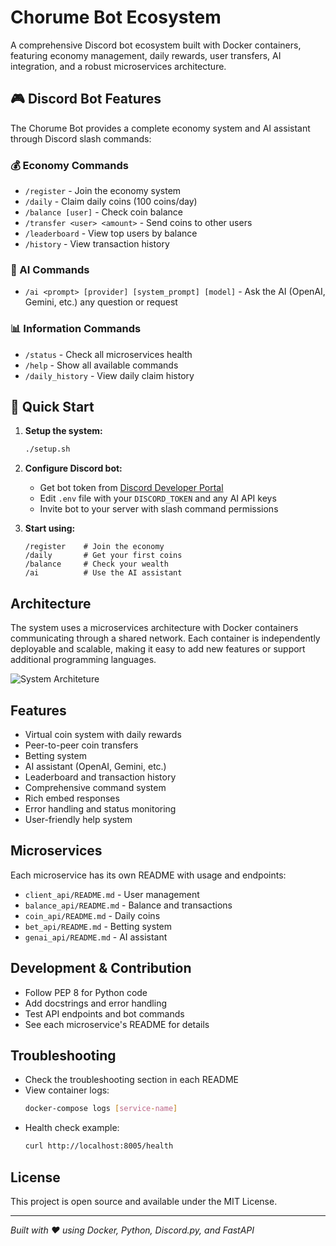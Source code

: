 # Chorume Bot Ecosystem

A comprehensive Discord bot ecosystem built with Docker containers, featuring economy management, daily rewards, user transfers, AI integration, and a robust microservices architecture.

## 🎮 Discord Bot Features

The Chorume Bot provides a complete economy system and AI assistant through Discord slash commands:

### 💰 Economy Commands
- `/register` - Join the economy system
- `/daily` - Claim daily coins (100 coins/day)
- `/balance [user]` - Check coin balance
- `/transfer <user> <amount>` - Send coins to other users
- `/leaderboard` - View top users by balance
- `/history` - View transaction history

### 🤖 AI Commands
- `/ai <prompt> [provider] [system_prompt] [model]` - Ask the AI (OpenAI, Gemini, etc.) any question or request

### 📊 Information Commands  
- `/status` - Check all microservices health
- `/help` - Show all available commands
- `/daily_history` - View daily claim history

## 🚀 Quick Start

1. **Setup the system:**
   ```bash
   ./setup.sh
   ```

2. **Configure Discord bot:**
   - Get bot token from [Discord Developer Portal](https://discord.com/developers/applications)
   - Edit `.env` file with your `DISCORD_TOKEN` and any AI API keys
   - Invite bot to your server with slash command permissions

3. **Start using:**
   ```
   /register    # Join the economy
   /daily       # Get your first coins
   /balance     # Check your wealth
   /ai          # Use the AI assistant
   ```

## Architecture

The system uses a microservices architecture with Docker containers communicating through a shared network. Each container is independently deployable and scalable, making it easy to add new features or support additional programming languages.

![System Architeture](image-1.png)

## Features

- Virtual coin system with daily rewards
- Peer-to-peer coin transfers
- Betting system
- AI assistant (OpenAI, Gemini, etc.)
- Leaderboard and transaction history
- Comprehensive command system
- Rich embed responses
- Error handling and status monitoring
- User-friendly help system

## Microservices

Each microservice has its own README with usage and endpoints:
- `client_api/README.md` - User management
- `balance_api/README.md` - Balance and transactions
- `coin_api/README.md` - Daily coins
- `bet_api/README.md` - Betting system
- `genai_api/README.md` - AI assistant

## Development & Contribution

- Follow PEP 8 for Python code
- Add docstrings and error handling
- Test API endpoints and bot commands
- See each microservice's README for details

## Troubleshooting

- Check the troubleshooting section in each README
- View container logs:
  ```bash
  docker-compose logs [service-name]
  ```
- Health check example:
  ```bash
  curl http://localhost:8005/health
  ```

## License

This project is open source and available under the MIT License.

---
*Built with ❤️ using Docker, Python, Discord.py, and FastAPI*
